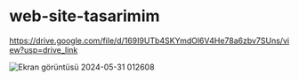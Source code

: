 # web-site-tasarimim


https://drive.google.com/file/d/169I9UTb4SKYmdOl6V4He78a6zbv7SUns/view?usp=drive_link



![Ekran görüntüsü 2024-05-31 012608](https://github.com/ozgurgungoorr/web-site-tasarimim/assets/171092519/4cbda8e6-e2f8-4063-8181-c706ff560a0b)
